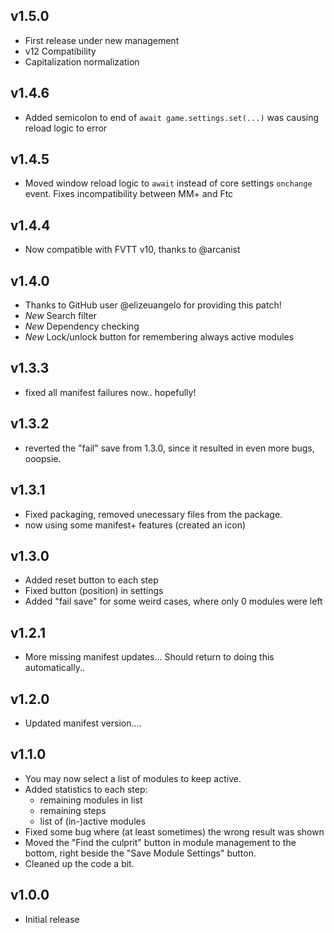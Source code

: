 ## v1.5.0

- First release under new management
- v12 Compatibility
- Capitalization normalization

## v1.4.6

- Added semicolon to end of `await game.settings.set(...)` was causing reload logic to error

## v1.4.5

- Moved window reload logic to `await` instead of core settings `onchange` event. Fixes incompatibility between MM+ and Ftc

## v1.4.4

- Now compatible with FVTT v10, thanks to @arcanist

## v1.4.0

- Thanks to GitHub user @elizeuangelo for providing this patch!
- _New_ Search filter
- _New_ Dependency checking
- _New_ Lock/unlock button for remembering always active modules

## v1.3.3

- fixed all manifest failures now.. hopefully!

## v1.3.2

- reverted the "fail" save from 1.3.0, since it resulted in even more bugs, ooopsie.

## v1.3.1

- Fixed packaging, removed unecessary files from the package.
- now using some manifest+ features (created an icon)

## v1.3.0

- Added reset button to each step
- Fixed button (position) in settings
- Added "fail save" for some weird cases, where only 0 modules were left

## v1.2.1

- More missing manifest updates... Should return to doing this automatically..

## v1.2.0

- Updated manifest version....

## v1.1.0

- You may now select a list of modules to keep active.
- Added statistics to each step:
  - remaining modules in list
  - remaining steps
  - list of (in-)active modules
- Fixed some bug where (at least sometimes) the wrong result was shown
- Moved the "Find the culprit" button in module management to the bottom, right beside the "Save Module Settings" button.
- Cleaned up the code a bit.

## v1.0.0

- Initial release
